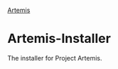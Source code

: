 [Artemis](https://github.com/ArtemisDevGroup/Artemis-Resources/blob/main/Text/ArtemisWithLogo.png)
# Artemis-Installer
The installer for Project Artemis.
